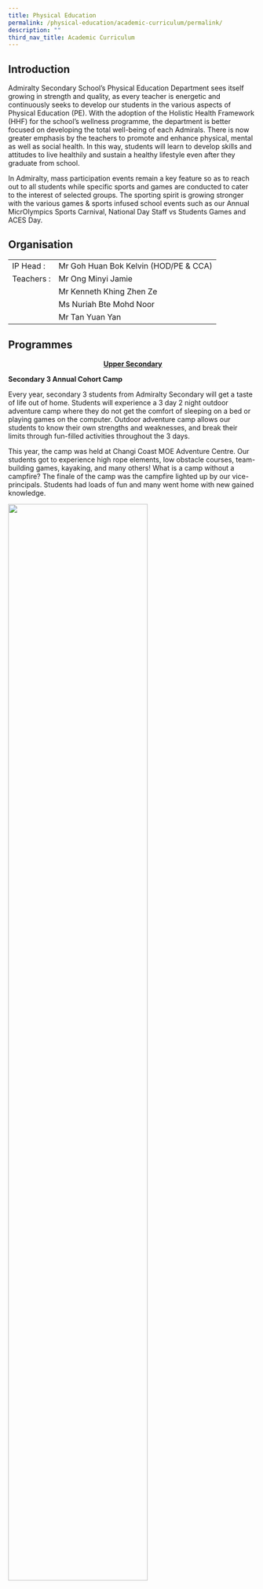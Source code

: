 ```yaml
---
title: Physical Education
permalink: /physical-education/academic-curriculum/permalink/
description: ""
third_nav_title: Academic Curriculum
---
```

Introduction
------------

Admiralty Secondary School’s Physical Education Department sees itself growing in strength and quality, as every teacher is energetic and continuously seeks to develop our students in the various aspects of Physical Education (PE). With the adoption of the Holistic Health Framework (HHF) for the school’s wellness programme, the department is better focused on developing the total well-being of each Admirals. There is now greater emphasis by the teachers to promote and enhance physical, mental as well as social health. In this way, students will learn to develop skills and attitudes to live healthily and sustain a healthy lifestyle even after they graduate from school.

In Admiralty, mass participation events remain a key feature so as to reach out to all students while specific sports and games are conducted to cater to the interest of selected groups. The sporting spirit is growing stronger with the various games & sports infused school events such as our Annual MicrOlympics Sports Carnival, National Day Staff vs Students Games and ACES Day.


Organisation
------------

|  |  |
|---|---|
| IP Head         : | Mr Goh Huan Bok Kelvin (HOD/PE & CCA)  |
| Teachers       :  | Mr Ong Minyi Jamie |
|  | Mr Kenneth Khing Zhen Ze |
|  | Ms Nuriah Bte Mohd Noor  |
|   |  Mr Tan Yuan Yan |

Programmes
----------

<p style="text-align: center;">&nbsp;<strong style="background-color: transparent; text-align: left;"><span style="text-decoration: underline;">Upper Secondary</span></strong></p>

**Secondary 3 Annual Cohort Camp**

Every year, secondary 3 students from Admiralty Secondary will get a taste of life out of home. Students will experience a 3 day 2 night outdoor adventure camp where they do not get the comfort of sleeping on a bed or playing games on the computer. Outdoor adventure camp allows our students to know their own strengths and weaknesses, and break their limits through fun-filled activities throughout the 3 days.

This year, the camp was held at Changi Coast MOE Adventure Centre. Our students got to experience high rope elements, low obstacle courses, team-building games, kayaking, and many others! What is a camp without a campfire? The finale of the camp was the campfire lighted up by our vice-principals. Students had loads of fun and many went home with new gained knowledge.

<img src="/images/pe1.png"
		 style="width:75%">

<p style="text-align: center;"><em>Instructors going through the techniques of belaying with the students, in preparation for rock climbing (over the right)</em></p>

<img src="/images/pe2.png"
		 style="width:75%">

<p style="text-align: center;"><em>Students’ holding on to each other’s kayaks to form a chain to withstand the strong waves</em></p>

<img src="/images/pe3.png"
		 style="width:75%">

<p style="text-align: center;"><em>Students displaying one of our lights value, Graciousness by serving their fellow school mates lunch.</em></p>

<img src="/images/diamonds%20in%20triplicate.jpg"
		 style="width:40%">

**Weekly Fun & Fitness Club (FFC)**

The Fun and Fitness Club was created to replace the passé Trim & Fit programme as it seeks to make physical activity more engaging. Catering to students with higher body mass indices (BMI), the FFC aims to get these students to see that sports and exercise not only helps to improve their health and reduce weight but is fun and interesting at the same time. FFC kicked off the year with a series of activities under the Sports Education Programme (SEP). Over the years our students have participated in various sports such as Archery, Chanbara, Combat Aerobics, Floorball, Futsal, Hip Hop Dance, Inline Skating, Silat, Kangoo Jump, Soccer and Tag Rugby. The SEP allows the students to experience a variety of sports on top of the activities conducted during the school’s normal PE programme. The various programmes all work with this goal in mind: To motivate the students to make sports and wellness part of their lifestyle and to continue with this habit even after they graduate from school.

The PE department organised our inaugural fun camp for our Fun & Fitness Club members on 6 - 7 June. The objective of the 2 days 1 night camp was to engage our overweight students in fun and healthy activities which help them to work out at the same time. The camp was led by our Sports & Health Ambassadors and ex-students, whom facilitated the activities and encouraged the FFC members during the activities.

The campers engaged in activities such as "ADSS Running Man", "Amazing Race", shopping for their own ingredients for their outdoor cooking and a health talk on diet and exercising. The finale of the camp was a "Treasure Hunt" on Pulau Ubin on the second day. The campers trekked to various checkpoints across Pulau Ubin while appreciating the beauty of the nature. Their perseverance paid off as they strove to complete the entire hike of 8-10 km.  

<img src="/images/diamonds%20in%20triplicate.jpg"
		 style="width:40%">

**Sports Carnival**

The ADSS Sports Carnival is organized yearly to promote mass participation in sports and games. Students will initiate their own training programs to prepare themselves for this hotly contested carnival. On the carnival day itself, students will represent their house colour (yellow, blue, red or green) in sports such as soccer, captain ball, handball, floorball, basketball and campus relay. Various fun game booths are also set up by the different houses to test skills and abilities of everyone!

At the end of the day, points will be calculated from every victory and a house champion will be named for the year. 

<img src="/images/pe4.png"
		 style="width:75%">

<p style="text-align: center;"><em>Students and teachers participating in all kinds of sports such as floor ball and captain’s ball during sports carnival</em></p>

<img src="/images/diamonds%20in%20triplicate.jpg"
		 style="width:40%">

<p style="text-align: center;">&nbsp;<strong style="background-color: transparent; text-align: left;"><span style="text-decoration: underline;">Lower Secondary</span></strong></p>

**Healthy Lifestyle Week**

The healthy activities and events held for the students, staff and parents were well received. The focus for the Healthy Lifestyle Week was the students, staff and parents’ well-being at heart. The school organized two workshop sessions for students and parents to pick up tips on healthy eating and how to cook healthily. There was an Inter-House Quiz during the school assembly to provide our teachers and students with useful tips on leading a healthy lifestyle. These events are in line with our school objectives of ensuring that the students, staff and parents are engaged in activities that promote and develop physical and social health.

<img src="/images/pe5.png"
		 style="width:75%">

<p style="text-align: center;"><em>Parents and students working together to prepare healthy meals for the teachers</em></p>

<img src="/images/diamonds%20in%20triplicate.jpg"
		 style="width:40%">

**NAPFA Test**

As part of the Ministry of Education (MOE) Sports For Life programme, students of Admiralty are required to participate in the National Physical Fitness Assessment (NAPFA) annually. In Admiralty, students spent a sporty afternoon challenging themselves at each station while teachers and staff of Admiralty gear up to assist and encourage our students in their NAPFA.

<img src="/images/pe6.png"
		 style="width:75%">
		 
<img src="/images/pe7.png"
		 style="width:50%">

<p style="text-align: center;"><em>Students being assessed on their sit up (left), standing board jump (right) and shuttle run (down) during NAPFA testing</em></p>